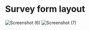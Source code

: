 # Survey form layout

![Screenshot (6)](https://user-images.githubusercontent.com/62923466/121794982-6deeee80-cc2a-11eb-94ca-181cad3cf2be.png)
![Screenshot (7)](https://user-images.githubusercontent.com/62923466/121794986-70514880-cc2a-11eb-9d44-805517672f6d.png)
